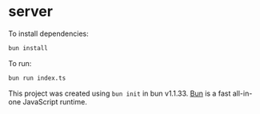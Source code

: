 # server

To install dependencies:

```bash
bun install
```

To run:

```bash
bun run index.ts
```

This project was created using `bun init` in bun v1.1.33. [Bun](https://bun.sh) is a fast all-in-one JavaScript runtime.
